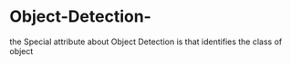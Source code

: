 # Object-Detection-
the Special attribute about Object Detection is that identifies the class of object 
